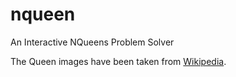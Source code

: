# nqueen

An Interactive NQueens Problem Solver


The Queen images have been taken from [Wikipedia](https://en.wikipedia.org/wiki/Chess_piece#Computer_images).